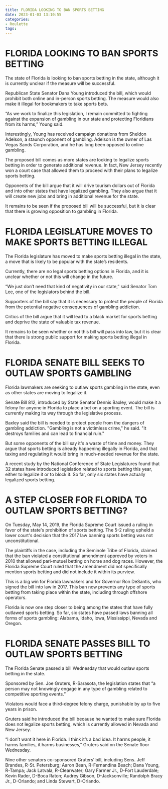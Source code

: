 ```yaml
---
title: FLORIDA LOOKING TO BAN SPORTS BETTING
date: 2023-01-03 13:10:55
categories:
- Roulette
tags:
---
```



#  FLORIDA LOOKING TO BAN SPORTS BETTING

The state of Florida is looking to ban sports betting in the state, although it is currently unclear if the measure will be successful.

Republican State Senator Dana Young introduced the bill, which would prohibit both online and in-person sports betting. The measure would also make it illegal for bookmakers to take sports bets.

“As we work to finalize this legislation, I remain committed to fighting against the expansion of gambling in our state and protecting Floridians from its harms,” Young said.

Interestingly, Young has received campaign donations from Sheldon Adelson, a staunch opponent of gambling. Adelson is the owner of Las Vegas Sands Corporation, and he has long been opposed to online gambling.

The proposed bill comes as more states are looking to legalize sports betting in order to generate additional revenue. In fact, New Jersey recently won a court case that allowed them to proceed with their plans to legalize sports betting.

Opponents of the bill argue that it will drive tourism dollars out of Florida and into other states that have legalized gambling. They also argue that it will create new jobs and bring in additional revenue for the state.

It remains to be seen if the proposed bill will be successful, but it is clear that there is growing opposition to gambling in Florida.

#  FLORIDA LEGISLATURE MOVES TO MAKE SPORTS BETTING ILLEGAL

The Florida legislature has moved to make sports betting illegal in the state, a move that is likely to be popular with the state’s residents.

Currently, there are no legal sports betting options in Florida, and it is unclear whether or not this will change in the future.

“We just don’t need that kind of negativity in our state,” said Senator Tom Lee, one of the legislators behind the bill.

Supporters of the bill say that it is necessary to protect the people of Florida from the potential negative consequences of gambling addiction.

Critics of the bill argue that it will lead to a black market for sports betting and deprive the state of valuable tax revenue.

It remains to be seen whether or not this bill will pass into law, but it is clear that there is strong public support for making sports betting illegal in Florida.

#  FLORIDA SENATE BILL SEEKS TO OUTLAW SPORTS GAMBLING

Florida lawmakers are seeking to outlaw sports gambling in the state, even as other states are moving to legalize it.

Senate Bill 812, introduced by State Senator Dennis Baxley, would make it a felony for anyone in Florida to place a bet on a sporting event. The bill is currently making its way through the legislative process.

Baxley said the bill is needed to protect people from the dangers of gambling addiction. "Gambling is not a victimless crime," he said. "It destroys families and can lead to financial ruin."

But some opponents of the bill say it's a waste of time and money. They argue that sports betting is already happening illegally in Florida, and that taxing and regulating it would bring in much-needed revenue for the state.

A recent study by the National Conference of State Legislatures found that 32 states have introduced legislation related to sports betting this year, either to legalize it or to block it. So far, only six states have actually legalized sports betting.

#  A STEP CLOSER FOR FLORIDA TO OUTLAW SPORTS BETTING?

On Tuesday, May 14, 2019, the Florida Supreme Court issued a ruling in favor of the state's prohibition of sports betting. The 5-2 ruling upheld a lower court's decision that the 2017 law banning sports betting was not unconstitutional.

The plaintiffs in the case, including the Seminole Tribe of Florida, claimed that the ban violated a constitutional amendment approved by voters in 2010 that allowed pari-mutuel betting on horse and dog races. However, the Florida Supreme Court ruled that the amendment did not specifically mention sports betting and did not include it within its purview.

This is a big win for Florida lawmakers and for Governor Ron DeSantis, who signed the bill into law in 2017. This ban now prevents any type of sports betting from taking place within the state, including through offshore operators.

Florida is now one step closer to being among the states that have fully outlawed sports betting. So far, six states have passed laws banning all forms of sports gambling: Alabama, Idaho, Iowa, Mississippi, Nevada and Oregon.

#  FLORIDA SENATE PASSES BILL TO OUTLAW SPORTS BETTING

The Florida Senate passed a bill Wednesday that would outlaw sports betting in the state.

Sponsored by Sen. Joe Gruters, R-Sarasota, the legislation states that “a person may not knowingly engage in any type of gambling related to competitive sporting events.”

 Violators would face a third-degree felony charge, punishable by up to five years in prison.

Gruters said he introduced the bill because he wanted to make sure Florida does not legalize sports betting, which is currently allowed in Nevada and New Jersey.

“I don’t want it here in Florida. I think it’s a bad idea. It harms people, it harms families, it harms businesses,” Gruters said on the Senate floor Wednesday.

Nine other senators co-sponsored Gruters’ bill, including Sens. Jeff Brandes, R-St. Petersburg; Aaron Bean, R-Fernandina Beach; Dana Young, R-Tampa; Jack Latvala, R-Clearwater; Gary Farmer Jr., D-Fort Lauderdale; Kevin Rader, D-Boca Raton; Audrey Gibson, D-Jacksonville; Randolph Bracy Jr., D-Orlando; and Linda Stewart, D-Orlando.